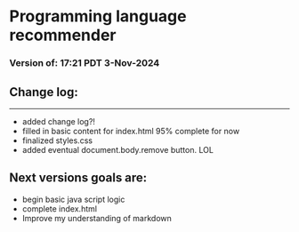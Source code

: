 # Programming language recommender
### Version of: 17:21 PDT 3-Nov-2024

## Change log:
***
* added change log?!
* filled in basic content for index.html 95% complete for now
* finalized styles.css
* added eventual document.body.remove button. LOL
## Next versions goals are:
* begin basic java script logic
* complete index.html
* Improve my understanding of markdown